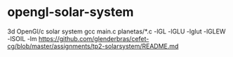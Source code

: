 # opengl-solar-system
3d OpenGl/c solar system
gcc main.c planetas/*.c -lGL -lGLU -lglut -lGLEW -lSOIL -lm
https://github.com/glenderbras/cefet-cg/blob/master/assignments/tp2-solarsystem/README.md